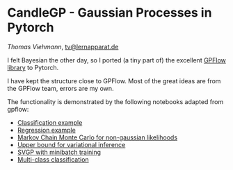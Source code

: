 # CandleGP - Gaussian Processes in Pytorch
*Thomas Viehmann*, tv@lernapparat.de

I felt Bayesian the other day, so I ported (a tiny part of) the
excellent [GPFlow library](https://github.com/gpflow/gpflow) to
Pytorch.

I have kept the structure close to GPFlow.
Most of the great ideas are from the GPFlow team, errors are my own.

The functionality is demonstrated by the following notebooks
adapted from gpflow:

- [Classification example](notebooks/classification.ipynb)
- [Regression example](notebooks/gp_regression.ipynb)
- [Markov Chain Monte Carlo for non-gaussian likelihoods](notebooks/mcmc.ipynb)
- [Upper bound for variational inference](notebooks/upper_bound.ipynb)
- [SVGP with minibatch training](notebooks/minibatches.ipynb)
- [Multi-class classification](notebooks/multiclass.ipynb)

